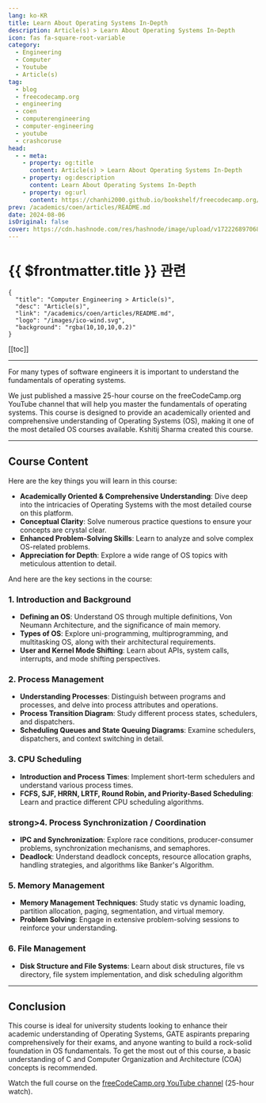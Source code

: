 ```yaml
---
lang: ko-KR
title: Learn About Operating Systems In-Depth
description: Article(s) > Learn About Operating Systems In-Depth
icon: fas fa-square-root-variable
category: 
  - Engineering
  - Computer 
  - Youtube
  - Article(s)
tag: 
  - blog
  - freecodecamp.org
  - engineering
  - coen
  - computerengineering
  - computer-engineering
  - youtube
  - crashcoruse
head:
  - - meta:
    - property: og:title
      content: Article(s) > Learn About Operating Systems In-Depth
    - property: og:description
      content: Learn About Operating Systems In-Depth
    - property: og:url
      content: https://chanhi2000.github.io/bookshelf/freecodecamp.org/learn-about-operating-systems-in-depth.html
prev: /academics/coen/articles/README.md
date: 2024-08-06
isOriginal: false
cover: https://cdn.hashnode.com/res/hashnode/image/upload/v1722268970680/81992f91-56da-4c4c-b4c0-3d08bd3f6402.png
---
```


# {{ $frontmatter.title }} 관련

```component VPCard
{
  "title": "Computer Engineering > Article(s)",
  "desc": "Article(s)",
  "link": "/academics/coen/articles/README.md",
  "logo": "/images/ico-wind.svg",
  "background": "rgba(10,10,10,0.2)"
}
```

[[toc]]

---

<SiteInfo
  name="Learn About Operating Systems In-Depth"
  desc="'For many types of software engineers it is important to understand the fundamentals of operating systems. We just published a massive 25-hour course on the freeCodeCamp.org YouTube channel that will help you master the fundamentals of operating syste..."
  url="https://freecodecamp.org/news/learn-about-operating-systems-in-depth/"
  logo="https://cdn.freecodecamp.org/universal/favicons/favicon.ico"
  preview="https://cdn.hashnode.com/res/hashnode/image/upload/v1722268970680/81992f91-56da-4c4c-b4c0-3d08bd3f6402.png"/>

For many types of software engineers it is important to understand the fundamentals of operating systems.

We just published a massive 25-hour course on the freeCodeCamp.org YouTube channel that will help you master the fundamentals of operating systems. This course is designed to provide an academically oriented and comprehensive understanding of Operating Systems (OS), making it one of the most detailed OS courses available. Kshitij Sharma created this course.

---

## Course Content

Here are the key things you will learn in this course:

- **Academically Oriented & Comprehensive Understanding**: Dive deep into the intricacies of Operating Systems with the most detailed course on this platform.
- **Conceptual Clarity**: Solve numerous practice questions to ensure your concepts are crystal clear.
- **Enhanced Problem-Solving Skills**: Learn to analyze and solve complex OS-related problems.
- **Appreciation for Depth**: Explore a wide range of OS topics with meticulous attention to detail.

And here are the key sections in the course:

### 1. Introduction and Background

- **Defining an OS**: Understand OS through multiple definitions, Von Neumann Architecture, and the significance of main memory.
- **Types of OS**: Explore uni-programming, multiprogramming, and multitasking OS, along with their architectural requirements.
- **User and Kernel Mode Shifting**: Learn about APIs, system calls, interrupts, and mode shifting perspectives.

### 2. Process Management

- **Understanding Processes**: Distinguish between programs and processes, and delve into process attributes and operations.
- **Process Transition Diagram**: Study different process states, schedulers, and dispatchers.
- **Scheduling Queues and State Queuing Diagrams**: Examine schedulers, dispatchers, and context switching in detail.

### 3. CPU Scheduling

- **Introduction and Process Times**: Implement short-term schedulers and understand various process times.
- **FCFS, SJF, HRRN, LRTF, Round Robin, and Priority-Based Scheduling**: Learn and practice different CPU scheduling algorithms.


### strong>4. Process Synchronization / Coordination

- **IPC and Synchronization**: Explore race conditions, producer-consumer problems, synchronization mechanisms, and semaphores.
- **Deadlock**: Understand deadlock concepts, resource allocation graphs, handling strategies, and algorithms like Banker's Algorithm.

### 5. Memory Management

- **Memory Management Techniques**: Study static vs dynamic loading, partition allocation, paging, segmentation, and virtual memory.
- **Problem Solving**: Engage in extensive problem-solving sessions to reinforce your understanding.

### 6. File Management

- **Disk Structure and File Systems**: Learn about disk structures, file vs directory, file system implementation, and disk scheduling algorithm

---

## Conclusion

This course is ideal for university students looking to enhance their academic understanding of Operating Systems, GATE aspirants preparing comprehensively for their exams, and anyone wanting to build a rock-solid foundation in OS fundamentals. To get the most out of this course, a basic understanding of C and Computer Organization and Architecture (COA) concepts is recommended.

Watch the full course on the [<FontIcon icon="fa-brands fa-youtube"/>freeCodeCamp.org YouTube channel](https://youtu.be/yK1uBHPdp30) (25-hour watch).

<VidStack src="youtube/yK1uBHPdp30" />

